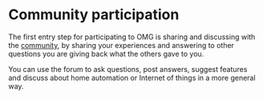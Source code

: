 # Community participation
The first entry step for participating to OMG is sharing and discussing with the [community](https://community.openmqttgateway.com), by sharing your experiences and answering to other questions you are giving back what the others gave to you.

You can use the forum to ask questions, post answers, suggest features and discuss about home automation or Internet of things in a more general way. 